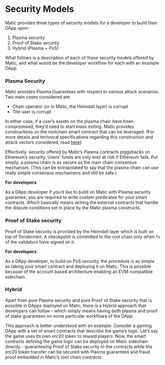 # Security Models
Matic provides three types of security models for a developer to build their DApp upon:

1. Plasma security
2. Proof of Stake security
3. Hybrid (Plasma + PoS)

What follows is a description of each of these security models offered by Matic, and what would be the developer workflow for each with an example DApp.

### Plasma Security

Matic provides Plasma Guarantees with respect to various attack scenarios. Two main cases considered are: 

- Chain operator (or in Matic, the Heimdall layer) is corrupt
- The user is corrupt

In either case, if a user’s assets on the plasma chain have been compromised, they’d need to start mass exiting. Matic provides constructions on the rootchain smart contract that can be leveraged. (For more details and technical specifications regarding this construction and attack vectors considered, read [here](https://ethresear.ch/t/account-based-plasma-morevp/5480.))

Effectively, security offered by Matic’s Plasma contracts piggybacks on Ethereum’s security. Users’ funds are only ever at risk if Ethereum fails. Put simply, a plasma chain is as secure as the main chain consensus mechanism. (This can be extrapolated to say that the plasma chain can use really simple consensus mechanisms and still be safe.) 

**For developers** 

As a DApp developer if you’d like to build on Matic with Plasma security guarantee, you are required to write custom predicates for your smart contracts. Which basically means writing the external contracts that handle the dispute conditions set in place by the Matic plasma constructs.

### Proof of Stake security

Proof of Stake security is provided by the Heimdall layer which is built on top of Tendermint. A checkpoint is committed to the root chain only when ⅔ of the validators have signed on it. 

**For developers**

As a DApp developer, to build on PoS security, the procedure is as simple as taking your smart contract and deploying it on Matic. This is possible because of the account based architecture enabling an EVM-compatible sidechain.

### Hybrid

Apart from pure Plasma security and pure Proof of Stake security that is possible in DApps deployed on Matic, there is a Hybrid approach that developers can follow - which simply means having both plasma and proof of stake guarantees on some particular workflows of the DApp. 

This approach is better understood with an example: Consider a gaming DApp with a set of smart contracts that describe the game’s logic. Let’s say the game uses its own erc20 token to reward players. Now, the smart contracts defining the game logic can be deployed on Matic sidechain directly - guaranteeing Proof of Stake security to the contracts while the erc20 token transfer can be secured with Plasma guarantees and fraud proof embedded in Matic’s root chain contracts.
